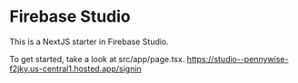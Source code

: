 # Firebase Studio

This is a NextJS starter in Firebase Studio.

To get started, take a look at src/app/page.tsx.
https://studio--pennywise-f2jky.us-central1.hosted.app/signin
